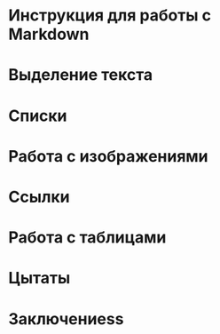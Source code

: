 # Инструкция для работы с Markdown

# Выделение текста

# Списки

# Работа с изображениями 

# Ссылки

# Работа с таблицами

# Цытаты

# Заключениеss
